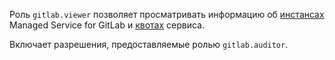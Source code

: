 Роль `gitlab.viewer` позволяет просматривать информацию об [инстансах](../../managed-gitlab/concepts/index.md#instance) Managed Service for GitLab и [квотах](../../managed-gitlab/concepts/limits.md#quotas) сервиса.

Включает разрешения, предоставляемые ролью `gitlab.auditor`.
